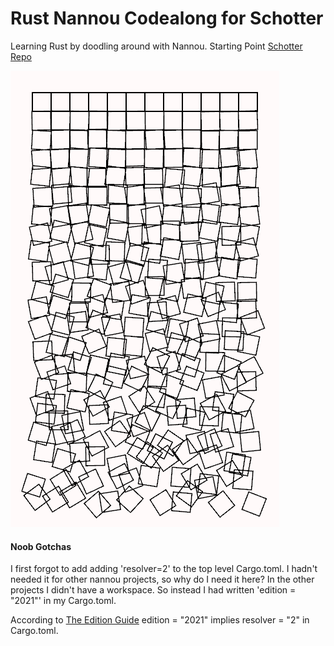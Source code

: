 # Rust Nannou Codealong for Schotter 

Learning Rust by doodling around with Nannou.
Starting Point [Schotter Repo](https://github.com/sidwellr/schotter)

![Alt text](schotter1/001.png?raw=true "Schotter1")

#### Noob Gotchas

I first forgot to add adding 'resolver=2' to the top level Cargo.toml.
I hadn't needed it for other nannou projects, so why do I need it here?
In the other projects I didn't have a workspace. So instead I had 
written 'edition = "2021"' in my Cargo.toml.

According to [The Edition Guide](https://doc.rust-lang.org/edition-guide/rust-2021/default-cargo-resolver.html)
 edition = "2021" implies resolver = "2" in Cargo.toml.


